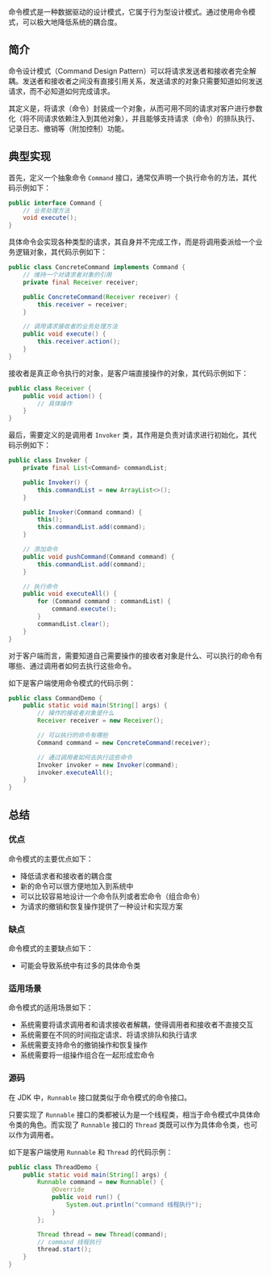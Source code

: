 
命令模式是一种数据驱动的设计模式，它属于行为型设计模式。通过使用命令模式，可以极大地降低系统的耦合度。

<!--more-->

## 简介

命令设计模式（Command Design Pattern）可以将请求发送者和接收者完全解耦。发送者和接收者之间没有直接引用关系，发送请求的对象只需要知道如何发送请求，而不必知道如何完成请求。

其定义是，将请求（命令）封装成一个对象，从而可用不同的请求对客户进行参数化（将不同请求依赖注入到其他对象），并且能够支持请求（命令）的排队执行、记录日志、撤销等（附加控制）功能。

## 典型实现

首先，定义一个抽象命令 `Command` 接口，通常仅声明一个执行命令的方法，其代码示例如下：

```java
public interface Command {
    // 业务处理方法
    void execute();
}
```

具体命令会实现各种类型的请求，其自身并不完成工作，而是将调用委派给一个业务逻辑对象，其代码示例如下：

```java
public class ConcreteCommand implements Command {
    // 维持一个对请求者对象的引用
    private final Receiver receiver;

    public ConcreteCommand(Receiver receiver) {
        this.receiver = receiver;
    }

    // 调用请求接收者的业务处理方法
    public void execute() {
        this.receiver.action();
    }
}
```

接收者是真正命令执行的对象，是客户端直接操作的对象，其代码示例如下：

```java
public class Receiver {
    public void action() {
        // 具体操作
    }
}
```

最后，需要定义的是调用者 `Invoker` 类，其作用是负责对请求进行初始化，其代码示例如下：

```java
public class Invoker {
    private final List<Command> commandList;

    public Invoker() {
        this.commandList = new ArrayList<>();
    }

    public Invoker(Command command) {
        this();
        this.commandList.add(command);
    }

    // 添加命令
    public void pushCommand(Command command) {
        this.commandList.add(command);
    }

    // 执行命令
    public void executeAll() {
        for (Command command : commandList) {
            command.execute();
        }
        commandList.clear();
    }
}
```

对于客户端而言，需要知道自己需要操作的接收者对象是什么、可以执行的命令有哪些、通过调用者如何去执行这些命令。

如下是客户端使用命令模式的代码示例：

```java
public class CommandDemo {
    public static void main(String[] args) {
        // 操作的接收者对象是什么
        Receiver receiver = new Receiver();

        // 可以执行的命令有哪些
        Command command = new ConcreteCommand(receiver);

        // 通过调用者如何去执行这些命令
        Invoker invoker = new Invoker(command);
        invoker.executeAll();
    }
}
```

## 总结

### 优点

命令模式的主要优点如下：

- 降低请求者和接收者的耦合度
- 新的命令可以很方便地加入到系统中
- 可以比较容易地设计一个命令队列或者宏命令（组合命令）
- 为请求的撤销和恢复操作提供了一种设计和实现方案

### 缺点

命令模式的主要缺点如下：

- 可能会导致系统中有过多的具体命令类

### 适用场景

命令模式的适用场景如下：

- 系统需要将请求调用者和请求接收者解耦，使得调用者和接收者不直接交互
- 系统需要在不同的时间指定请求、将请求排队和执行请求
- 系统需要支持命令的撤销操作和恢复操作
- 系统需要将一组操作组合在一起形成宏命令

### 源码

在 JDK 中，`Runnable` 接口就类似于命令模式的命令接口。

只要实现了 `Runnable` 接口的类都被认为是一个线程类，相当于命令模式中具体命令类的角色。而实现了 `Runnable` 接口的 `Thread` 类既可以作为具体命令类，也可以作为调用者。

如下是客户端使用 `Runnable` 和 `Thread` 的代码示例：

```java
public class ThreadDemo {
    public static void main(String[] args) {
        Runnable command = new Runnable() {
            @Override
            public void run() {
                System.out.println("command 线程执行");
            }
        };

        Thread thread = new Thread(command);
        // command 线程执行
        thread.start();
    }
}
```

